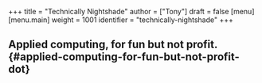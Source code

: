 +++
title = "Technically Nightshade"
author = ["Tony"]
draft = false
[menu]
  [menu.main]
    weight = 1001
    identifier = "technically-nightshade"
+++

## Applied computing, for fun but not profit. {#applied-computing-for-fun-but-not-profit-dot}
